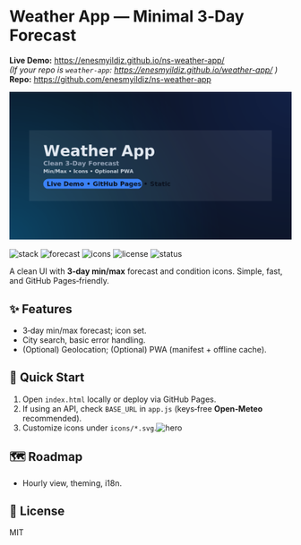 # Weather App — Minimal 3‑Day Forecast

**Live Demo:** https://enesmyildiz.github.io/ns-weather-app/  
_(If your repo is `weather-app`: https://enesmyildiz.github.io/weather-app/ )_  
**Repo:** https://github.com/enesmyildiz/ns-weather-app

![Weather hero](screenshots/hero.png)

![stack](https://img.shields.io/badge/stack-HTML%20%7C%20CSS%20%7C%20Vanilla%20JS-informational)
![forecast](https://img.shields.io/badge/forecast-3%20days-blue)
![icons](https://img.shields.io/badge/icons-Weather%20SVGs-brightgreen)
![license](https://img.shields.io/badge/license-MIT-blue)
![status](https://img.shields.io/badge/last_update-2025-08-29-brightgreen)

A clean UI with **3‑day min/max** forecast and condition icons. Simple, fast, and GitHub Pages‑friendly.

## ✨ Features
- 3‑day min/max forecast; icon set.
- City search, basic error handling.
- (Optional) Geolocation; (Optional) PWA (manifest + offline cache).

## 🚀 Quick Start
1) Open `index.html` locally or deploy via GitHub Pages.  
2) If using an API, check `BASE_URL` in `app.js` (keys‑free **Open‑Meteo** recommended).  
3) Customize icons under `icons/*.svg`.<img width="1600" height="840" alt="hero" src="https://github.com/user-attachments/assets/6ee6b445-d33d-4189-9fea-bf0930b4b532" />


## 🗺️ Roadmap
- Hourly view, theming, i18n.

## 📝 License
MIT
